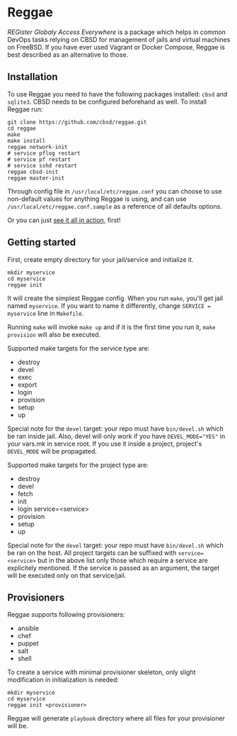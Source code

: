 # Reggae
*REGister Globaly Access Everywhere* is a package which helps in common DevOps tasks relying on CBSD for management of jails and virtual machines on FreeBSD. If you have ever used Vagrant or Docker Compose, Reggae is best described as an alternative to those.

## Installation

To use Reggae you need to have the following packages installed: `cbsd` and `sqlite3`. CBSD needs to be configured beforehand as well. To install Reggae run:
```
git clone https://github.com/cbsd/reggae.git
cd reggae
make
make install
reggae network-init
# service pflog restart
# service pf restart
# service sshd restart
reggae cbsd-init
reggae master-init
```

Through config file in `/usr/local/etc/reggae.conf` you can choose to use non-default values for anything Reggae is using, and can use `/usr/local/etc/reggae.conf.sample` as a reference of all defaults options.

Or you can just [see it all in action](https://www.youtube.com/watch?v=6GPKO6Gp7b0&list=PLtcibmaW4u3tJj8m1bKH8TbmYWxayX5VC), first!

## Getting started

First, create empty directory for your jail/service and initialize it.
```
mkdir myservice
cd myservice
reggae init
```
It will create the simplest Reggae config. When you run `make`, you'll get jail named `myservice`. If you want to name it differently, change `SERVICE = myservice` line in `Makefile`.

Running `make` will invoke `make up` and if it is the first time you run it, `make provision` will also be executed.

Supported make targets for the service type are:
* destroy
* devel
* exec
* export
* login
* provision
* setup
* up

Special note for the `devel` target: your repo must have `bin/devel.sh` which be ran inside jail. Also, devel will only work if you have `DEVEL_MODE="YES"` in your vars.mk in service root. If you use it inside a project, project's `DEVEL_MODE` will be propagated.

Supported make targets for the project type are:
* destroy
* devel
* fetch
* init
* login service=\<service>
* provision
* setup
* up

Special note for the `devel` target: your repo must have `bin/devel.sh` which be ran on the host. All project targets can be suffixed with `service=<service>` but in the above list only those which require a service are explicitely mentioned. If the service is passed as an argument, the target will be executed only on that service/jail.

## Provisioners

Reggae supports following provisioners:
* ansible
* chef
* puppet
* salt
* shell

To create a service with minimal provisioner skeleton, only slight modification in initialization is needed:
```
mkdir myservice
cd myservice
reggae init <provisioner>
```
Reggae will generate `playbook` directory where all files for your provisioner will be.
